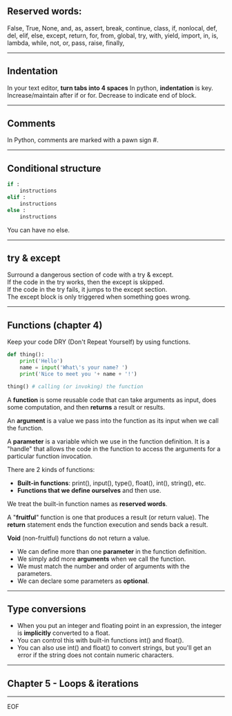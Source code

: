 ## Reserved words: 
False, True, None, and, as, assert, break, continue, class, if, nonlocal,
def, del, elif, else, except, return, for, from, global, try, with, yield,
import, in, is, lambda, while, not, or, pass, raise, finally,

---

## Indentation
In your text editor, **turn tabs into 4 spaces**
In python, **indentation** is key. 
Increase/maintain after if or for.
Decrease to indicate end of block.

---

## Comments 
In Python, comments are marked with a pawn sign #.

---

## Conditional structure
```py
if :  
    instructions  
elif :  
    instructions  
else :  
    instructions
```

You can have no else.

---

## try & except
Surround a dangerous section of code with a try & except.  
If the code in the try works, then the except is skipped.  
If the code in the try fails, it jumps to the except section.  
The except block is only triggered when something goes wrong.

---

## Functions (chapter 4)

Keep your code DRY (Don't Repeat Yourself) by using functions.
```py
def thing():
    print('Hello')
    name = input('What\'s your name? ')
    print('Nice to meet you '+ name + '!')

thing() # calling (or invoking) the function
```

A **function** is some reusable code that can take arguments as input, does some computation, 
and then **returns** a result or results.

An **argument** is a value we pass into the function as its input when we call the function.

A **parameter** is a variable which we use in the function definition. It is a "handle" that 
allows the code in the function to access the arguments for a particular function invocation.

There are 2 kinds of functions:
- **Built-in functions**: print(), input(), type(), float(), int(), string(), etc.
- **Functions that we define ourselves** and then use.

We treat the built-in function names as **reserved words**.

A "**fruitful**" function is one that produces a result (or return value).
The **return** statement ends the function execution and sends back a result.

**Void** (non-fruitful) functions do not return a value.

- We can define more than one **parameter** in the function definition.
- We simply add more **arguments** when we call the function.
- We must match the number and order of arguments with the parameters.
- We can declare some parameters as **optional**.

---

## Type conversions

- When you put an integer and floating point in an expression, the integer is **implicitly** 
converted to a float.
- You can control this with built-in functions int() and float().
- You can also use int() and float() to convert strings, but you'll get an error if the string
does not contain numeric characters.

---

## Chapter 5 - Loops & iterations





---
EOF